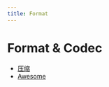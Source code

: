 ```yaml
---
title: Format
---
```


# Format & Codec

- [压缩](../compression/README.md)
- [Awesome](./format-awesome.md)
